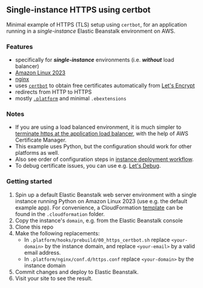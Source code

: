 ## Single-instance HTTPS using certbot

Minimal example of HTTPS (TLS) setup using `certbot`, for an application running in a *single-instance* Elastic Beanstalk environment on AWS.

### Features

- specifically for ***single-instance*** environments (i.e. ***without*** load balancer)
- [Amazon Linux 2023][4]
- [nginx][5]
- uses [`certbot`][1] to obtain free certificates automatically from [Let's Encrypt][2]
- redirects from HTTP to HTTPS
- mostly [`.platform`][3] and minimal `.ebextensions`

### Notes

- If you are using a load balanced environment, it is much simpler to [terminate https at the application load balancer][6], with the help of AWS Certificate Manager.
- This example uses Python, but the configuration should work for other platforms as well.
- Also see order of configuration steps in [instance deployment workflow][8].
- To debug certificate issues, you can use e.g. [Let's Debug][9]. 

### Getting started

1. Spin up a default Elastic Beanstalk web server environment with a single instance running Python on Amazon Linux 2023 (use e.g. the default example app).
   For convenience, a CloudFormation [template][7] can be found in the `.cloudformation` folder.
2. Copy the instance's `domain`, e.g. from the Elastic Beanstalk console
3. Clone this repo
4. Make the following replacements:
   - In `.platform/hooks/prebuild/00_https_certbot.sh` replace `<your-domain>` by the instance domain, and replace `<your-email>` by a valid email address.
   - In `.platform/nginx/conf.d/https.conf` replace `<your-domain>` by the instance domain
5. Commit changes and deploy to Elastic Beanstalk.
6. Visit your site to see the result.

[1]: https://certbot.eff.org/
[2]: https://letsencrypt.org/
[3]: https://docs.aws.amazon.com/elasticbeanstalk/latest/dg/platforms-linux-extend.html
[4]: https://docs.aws.amazon.com/linux/al2023/ug/what-is-amazon-linux.html
[5]: https://nginx.org/en/docs/
[6]: https://docs.aws.amazon.com/elasticbeanstalk/latest/dg/configuring-https-elb.html
[7]: .cloudformation/elastic-beanstalk.yml
[8]: https://docs.aws.amazon.com/elasticbeanstalk/latest/dg/platforms-linux-extend.html#platforms-linux-extend.workflow
[9]: https://tools.letsdebug.net/cert-search
